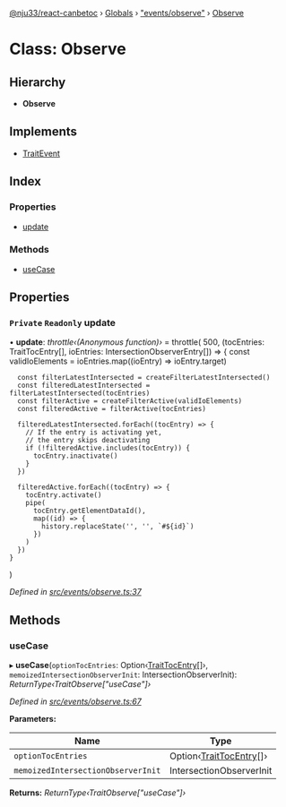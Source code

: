 [@nju33/react-canbetoc](../README.md) › [Globals](../globals.md) › ["events/observe"](../modules/_events_observe_.md) › [Observe](_events_observe_.observe.md)

# Class: Observe

## Hierarchy

* **Observe**

## Implements

* [TraitEvent](../interfaces/_events_event_.traitevent.md)

## Index

### Properties

* [update](_events_observe_.observe.md#private-readonly-update)

### Methods

* [useCase](_events_observe_.observe.md#usecase)

## Properties

### `Private` `Readonly` update

• **update**: *throttle‹(Anonymous function)›* = throttle(
    500,
    (tocEntries: TraitTocEntry[], ioEntries: IntersectionObserverEntry[]) => {
      const validIoElements = ioEntries.map((ioEntry) => ioEntry.target)

      const filterLatestIntersected = createFilterLatestIntersected()
      const filteredLatestIntersected = filterLatestIntersected(tocEntries)
      const filterActive = createFilterActive(validIoElements)
      const filteredActive = filterActive(tocEntries)

      filteredLatestIntersected.forEach((tocEntry) => {
        // If the entry is activating yet,
        // the entry skips deactivating
        if (!filteredActive.includes(tocEntry)) {
          tocEntry.inactivate()
        }
      })

      filteredActive.forEach((tocEntry) => {
        tocEntry.activate()
        pipe(
          tocEntry.getElementDataId(),
          map((id) => {
            history.replaceState('', '', `#${id}`)
          })
        )
      })
    }
  )

*Defined in [src/events/observe.ts:37](https://github.com/nju33/react-canbetoc/blob/0f1d85b/src/events/observe.ts#L37)*

## Methods

###  useCase

▸ **useCase**(`optionTocEntries`: Option‹[TraitTocEntry](../interfaces/_entities_toc_entry_.traittocentry.md)[]›, `memoizedIntersectionObserverInit`: IntersectionObserverInit): *ReturnType‹TraitObserve["useCase"]›*

*Defined in [src/events/observe.ts:67](https://github.com/nju33/react-canbetoc/blob/0f1d85b/src/events/observe.ts#L67)*

**Parameters:**

Name | Type |
------ | ------ |
`optionTocEntries` | Option‹[TraitTocEntry](../interfaces/_entities_toc_entry_.traittocentry.md)[]› |
`memoizedIntersectionObserverInit` | IntersectionObserverInit |

**Returns:** *ReturnType‹TraitObserve["useCase"]›*
